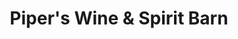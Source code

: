 ---
title: "Piper's Wine & Spirit Barn"
url: /manchester/pipers-wine-und-spirit-barn/
shop: Lebensmittel
---